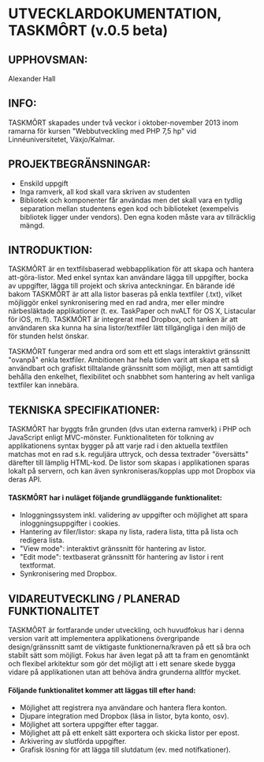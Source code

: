 # UTVECKLARDOKUMENTATION, TASKMÔRT (v.0.5 beta)

## UPPHOVSMAN:
Alexander Hall

## INFO:
TASKMÔRT skapades under två veckor i oktober-november 2013 inom ramarna för kursen "Webbutveckling med PHP 7,5 hp" vid Linnéuniversitetet, Växjo/Kalmar. 

## PROJEKTBEGRÄNSNINGAR:
- Enskild uppgift
- Inga ramverk, all kod skall vara skriven av studenten
- Bibliotek och komponenter får användas men det skall vara en tydlig separation mellan studentens egen kod och biblioteket (exempelvis bibliotek ligger under vendors). Den egna koden måste vara av tillräcklig mängd.


## INTRODUKTION:
TASKMÔRT är en textfilsbaserad webbapplikation för att skapa och hantera att-göra-listor. Med enkel syntax kan användare lägga till uppgifter, bocka av uppgifter, lägga till projekt och skriva anteckningar. En bärande idé bakom TASKMÔRT är att alla listor baseras på enkla textfiler (.txt), vilket möjliggör enkel synkronisering med en rad andra, mer eller mindre närbesläktade applikationer (t. ex. TaskPaper och nvALT för OS X, Listacular för iOS, m.fl). TASKMÔRT är integrerat med Dropbox, och tanken är att användaren ska kunna ha sina listor/textfiler lätt tillgängliga i den miljö de för stunden helst önskar.

TASKMÔRT fungerar med andra ord som ett ett slags interaktivt gränssnitt "ovanpå" enkla textfiler. Ambitionen har hela tiden varit att skapa ett så användbart och grafiskt tilltalande gränssnitt som möjligt, men att samtidigt behålla den enkelhet, flexibilitet och snabbhet som hantering av helt vanliga textfiler kan innebära. 


## TEKNISKA SPECIFIKATIONER:
TASKMÔRT har byggts från grunden (dvs utan externa ramverk) i PHP och JavaScript enligt MVC-mönster. Funktionaliteten för tolkning av applikationens syntax bygger på att varje rad i den aktuella textfilen matchas mot en rad s.k. reguljära uttryck, och dessa textrader "översätts" därefter till lämplig HTML-kod. De listor som skapas i applikationen sparas lokalt på servern, och kan även synkroniseras/kopplas upp mot Dropbox via deras API. 

#### TASKMÔRT har i nuläget följande grundläggande funktionalitet:
- Inloggningssystem inkl. validering av uppgifter och möjlighet att spara inloggningsuppgifter i cookies.
- Hantering av filer/listor: skapa ny lista, radera lista, titta på lista och redigera lista.
- "View mode": interaktivt gränssnitt för hantering av listor.
- "Edit mode": textbaserat gränssnitt för hantering av listor i rent textformat.
- Synkronisering med Dropbox.


## VIDAREUTVECKLING / PLANERAD FUNKTIONALITET
TASKMÔRT är fortfarande under utveckling, och huvudfokus har i denna version varit att implementera applikationens övergripande design/gränssnitt samt de viktigaste funktionerna/kraven på ett så bra och stabilt sätt som möjligt. Fokus har även legat på att ta fram en genomtänkt och flexibel arkitektur som gör det möjligt att i ett senare skede bygga vidare på applikationen utan att behöva ändra grunderna alltför mycket.

#### Följande funktionalitet kommer att läggas till efter hand:
- Möjlighet att registrera nya användare och hantera flera konton.
- Djupare integration med Dropbox (läsa in listor, byta konto, osv).
- Möjlighet att sortera uppgifter efter taggar.
- Möjlighet att på ett enkelt sätt exportera och skicka listor per epost.
- Arkivering av slutförda uppgifter.
- Grafisk lösning för att lägga till slutdatum (ev. med notifkationer).
